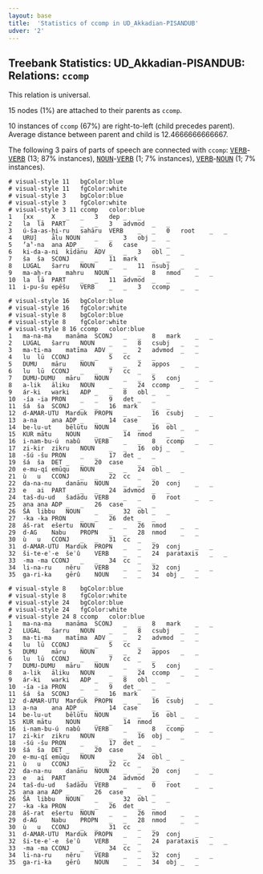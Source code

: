 ```yaml
---
layout: base
title:  'Statistics of ccomp in UD_Akkadian-PISANDUB'
udver: '2'
---
```


## Treebank Statistics: UD_Akkadian-PISANDUB: Relations: `ccomp`

This relation is universal.

15 nodes (1%) are attached to their parents as `ccomp`.

10 instances of `ccomp` (67%) are right-to-left (child precedes parent).
Average distance between parent and child is 12.4666666666667.

The following 3 pairs of parts of speech are connected with `ccomp`: <tt><a href="akk_pisandub-pos-VERB.html">VERB</a></tt>-<tt><a href="akk_pisandub-pos-VERB.html">VERB</a></tt> (13; 87% instances), <tt><a href="akk_pisandub-pos-NOUN.html">NOUN</a></tt>-<tt><a href="akk_pisandub-pos-VERB.html">VERB</a></tt> (1; 7% instances), <tt><a href="akk_pisandub-pos-VERB.html">VERB</a></tt>-<tt><a href="akk_pisandub-pos-NOUN.html">NOUN</a></tt> (1; 7% instances).


~~~ conllu
# visual-style 11	bgColor:blue
# visual-style 11	fgColor:white
# visual-style 3	bgColor:blue
# visual-style 3	fgColor:white
# visual-style 3 11 ccomp	color:blue
1	[xx	_	X	_	_	3	dep	_	_
2	la	lā	PART	_	_	3	advmod	_	_
3	ú-ša-as-ḫi-ru	sahāru	VERB	_	_	0	root	_	_
4	URU]	ālu	NOUN	_	_	3	obj	_	_
5	⸢a⸣-na	ana	ADP	_	_	6	case	_	_
6	ki-da-a-ni	kīdānu	ADV	_	_	3	obl	_	_
7	ša	ša	SCONJ	_	_	11	mark	_	_
8	LUGAL	šarru	NOUN	_	_	11	nsubj	_	_
9	ma-aḫ-ra	mahru	NOUN	_	_	8	nmod	_	_
10	la	lā	PART	_	_	11	advmod	_	_
11	i-pu-šu	epēšu	VERB	_	_	3	ccomp	_	_

~~~


~~~ conllu
# visual-style 16	bgColor:blue
# visual-style 16	fgColor:white
# visual-style 8	bgColor:blue
# visual-style 8	fgColor:white
# visual-style 8 16 ccomp	color:blue
1	ma-na-ma	manāma	SCONJ	_	_	8	mark	_	_
2	LUGAL	šarru	NOUN	_	_	8	csubj	_	_
3	ma-ti-ma	matīma	ADV	_	_	2	advmod	_	_
4	lu	lū	CCONJ	_	_	5	cc	_	_
5	DUMU	māru	NOUN	_	_	2	appos	_	_
6	lu	lū	CCONJ	_	_	7	cc	_	_
7	DUMU-DUMU	māru	NOUN	_	_	5	conj	_	_
8	a-lik	āliku	NOUN	_	_	24	ccomp	_	_
9	ár-ki	warki	ADP	_	_	8	obl	_	_
10	-ía	-ia	PRON	_	_	9	det	_	_
11	šá	ša	SCONJ	_	_	16	mark	_	_
12	d-AMAR-UTU	Marduk	PROPN	_	_	16	csubj	_	_
13	a-na	ana	ADP	_	_	14	case	_	_
14	be-lu-ut	bēlūtu	NOUN	_	_	16	obl	_	_
15	KUR	mātu	NOUN	_	_	14	nmod	_	_
16	i-nam-bu-ú	nabû	VERB	_	_	8	ccomp	_	_
17	zi-kir	zikru	NOUN	_	_	16	obj	_	_
18	-šú	-šu	PRON	_	_	17	det	_	_
19	šá	ša	DET	_	_	20	case	_	_
20	e-mu-qí	emūqu	NOUN	_	_	24	obl	_	_
21	ù	u	CCONJ	_	_	22	cc	_	_
22	da-na-nu	danānu	NOUN	_	_	20	conj	_	_
23	e	ai	PART	_	_	24	advmod	_	_
24	taš-du-ud	šadādu	VERB	_	_	0	root	_	_
25	ana	ana	ADP	_	_	26	case	_	_
26	ŠÀ	libbu	NOUN	_	_	32	obl	_	_
27	-ka	-ka	PRON	_	_	26	det	_	_
28	áš-rat	ešertu	NOUN	_	_	26	nmod	_	_
29	d-AG	Nabu	PROPN	_	_	28	nmod	_	_
30	ù	u	CCONJ	_	_	31	cc	_	_
31	d-AMAR-UTU	Marduk	PROPN	_	_	29	conj	_	_
32	ši-te-eʾ-e	šeʾû	VERB	_	_	24	parataxis	_	_
33	-ma	-ma	CCONJ	_	_	34	cc	_	_
34	li-na-ru	nêru	VERB	_	_	32	conj	_	_
35	ga-ri-ka	gērû	NOUN	_	_	34	obj	_	_

~~~


~~~ conllu
# visual-style 8	bgColor:blue
# visual-style 8	fgColor:white
# visual-style 24	bgColor:blue
# visual-style 24	fgColor:white
# visual-style 24 8 ccomp	color:blue
1	ma-na-ma	manāma	SCONJ	_	_	8	mark	_	_
2	LUGAL	šarru	NOUN	_	_	8	csubj	_	_
3	ma-ti-ma	matīma	ADV	_	_	2	advmod	_	_
4	lu	lū	CCONJ	_	_	5	cc	_	_
5	DUMU	māru	NOUN	_	_	2	appos	_	_
6	lu	lū	CCONJ	_	_	7	cc	_	_
7	DUMU-DUMU	māru	NOUN	_	_	5	conj	_	_
8	a-lik	āliku	NOUN	_	_	24	ccomp	_	_
9	ár-ki	warki	ADP	_	_	8	obl	_	_
10	-ía	-ia	PRON	_	_	9	det	_	_
11	šá	ša	SCONJ	_	_	16	mark	_	_
12	d-AMAR-UTU	Marduk	PROPN	_	_	16	csubj	_	_
13	a-na	ana	ADP	_	_	14	case	_	_
14	be-lu-ut	bēlūtu	NOUN	_	_	16	obl	_	_
15	KUR	mātu	NOUN	_	_	14	nmod	_	_
16	i-nam-bu-ú	nabû	VERB	_	_	8	ccomp	_	_
17	zi-kir	zikru	NOUN	_	_	16	obj	_	_
18	-šú	-šu	PRON	_	_	17	det	_	_
19	šá	ša	DET	_	_	20	case	_	_
20	e-mu-qí	emūqu	NOUN	_	_	24	obl	_	_
21	ù	u	CCONJ	_	_	22	cc	_	_
22	da-na-nu	danānu	NOUN	_	_	20	conj	_	_
23	e	ai	PART	_	_	24	advmod	_	_
24	taš-du-ud	šadādu	VERB	_	_	0	root	_	_
25	ana	ana	ADP	_	_	26	case	_	_
26	ŠÀ	libbu	NOUN	_	_	32	obl	_	_
27	-ka	-ka	PRON	_	_	26	det	_	_
28	áš-rat	ešertu	NOUN	_	_	26	nmod	_	_
29	d-AG	Nabu	PROPN	_	_	28	nmod	_	_
30	ù	u	CCONJ	_	_	31	cc	_	_
31	d-AMAR-UTU	Marduk	PROPN	_	_	29	conj	_	_
32	ši-te-eʾ-e	šeʾû	VERB	_	_	24	parataxis	_	_
33	-ma	-ma	CCONJ	_	_	34	cc	_	_
34	li-na-ru	nêru	VERB	_	_	32	conj	_	_
35	ga-ri-ka	gērû	NOUN	_	_	34	obj	_	_

~~~


